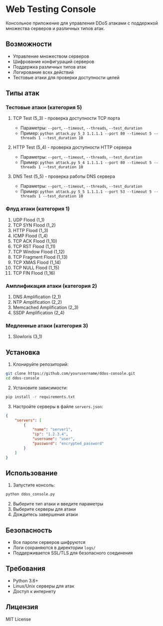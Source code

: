 # Web Testing Console

Консольное приложение для управления DDoS атаками с поддержкой множества серверов и различных типов атак.

## Возможности

- Управление множеством серверов
- Шифрование конфигураций серверов
- Поддержка различных типов атак
- Логирование всех действий
- Тестовые атаки для проверки доступности целей

## Типы атак

### Тестовые атаки (категория 5)
1. TCP Test (5_3) - проверка доступности TCP порта
   - Параметры: `--port`, `--timeout`, `--threads`, `--test_duration`
   - Пример: `python attack.py 5_3 1.1.1.1 --port 80 --timeout 5 --threads 1 --test_duration 10`

2. HTTP Test (5_4) - проверка доступности HTTP сервера
   - Параметры: `--port`, `--timeout`, `--threads`, `--test_duration`
   - Пример: `python attack.py 5_4 1.1.1.1 --port 80 --timeout 5 --threads 1 --test_duration 10`

3. DNS Test (5_5) - проверка работы DNS сервера
   - Параметры: `--port`, `--timeout`, `--threads`, `--test_duration`
   - Пример: `python attack.py 5_5 1.1.1.1 --port 53 --timeout 5 --threads 1 --test_duration 10`

### Флуд атаки (категория 1)
1. UDP Flood (1_1)
2. TCP SYN Flood (1_2)
3. HTTP Flood (1_3)
4. ICMP Flood (1_4)
5. TCP ACK Flood (1_10)
6. TCP RST Flood (1_11)
7. TCP Window Flood (1_12)
8. TCP Fragment Flood (1_13)
9. TCP XMAS Flood (1_14)
10. TCP NULL Flood (1_15)
11. TCP FIN Flood (1_16)

### Амплификация атаки (категория 2)
1. DNS Amplification (2_1)
2. NTP Amplification (2_2)
3. Memcached Amplification (2_3)
4. SSDP Amplification (2_4)

### Медленные атаки (категория 3)
1. Slowloris (3_1)

## Установка

1. Клонируйте репозиторий:
```bash
git clone https://github.com/yourusername/ddos-console.git
cd ddos-console
```

2. Установите зависимости:
```bash
pip install -r requirements.txt
```

3. Настройте серверы в файле `servers.json`:
```json
{
    "servers": [
        {
            "name": "server1",
            "ip": "1.2.3.4",
            "username": "user",
            "password": "encrypted_password"
        }
    ]
}
```

## Использование

1. Запустите консоль:
```bash
python ddos_console.py
```

2. Выберите тип атаки и введите параметры
3. Выберите серверы для атаки
4. Дождитесь завершения атаки

## Безопасность

- Все пароли серверов шифруются
- Логи сохраняются в директории `logs/`
- Поддерживается SSL/TLS для безопасного соединения

## Требования

- Python 3.6+
- Linux/Unix серверы для атак
- Доступ к интернету

## Лицензия

MIT License